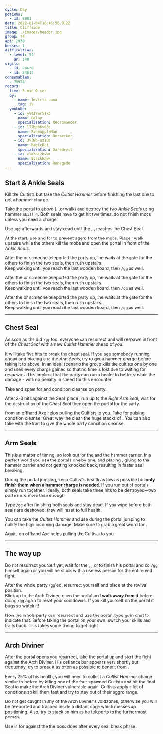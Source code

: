 ```yaml
---
cycle: Day
potions:
  - id: 8881
date: 2022-01-04T16:46:56.912Z
title: Cliffside
image: ./images/header.jpg
group: T4
api: 2930
bosses: 1
difficulties:
  - level: 94
    ar: 140
sigils:
  - id: 24678
  - id: 24615
consumables:
  - 78978
record:
  time: 3 min 0 sec
  by:
    - name: Invicta Luna
      tag: iV
  youtube:
    - id: yV9JYwr5Tx0
      name: Delay
      specialization: Necromancer
    - id: lT7bpb6v63o
      name: PineappleMan
      specialization: Berserker
    - id: JVJNb-uzIQs
      name: MagicBot
      specialization: Daredevil
    - id: clm7GF7bxWI
      name: BlackHawk
      specialization: Renegade
---
```


<Grid>
<GridItem sm="7">

## Start & Ankle Seals <Item id="8881" disableText/><Item id="24678" disableText/>

Kill the Cultists but take the _Cultist Hammer_ before finishing the last one to get a hammer charge.

Take the portal to above (...or walk) and destroy the two _Ankle Seals_ using hammer `Skill 4`. Both seals have to get hit two times, do not finish mobs unless you need a charge.

Use `/gg` afterwards and stay dead until the <Specialization name="Elementalist"/>, <Specialization name="Guardian"/>, <Specialization name="Thief"/> reaches the Chest Seal.

<Tabs>
<Tab specialization="renegade">

At the start, use <Item id="8764"/> and <Item id="8801"/> for <Effect name="Stealth"/> to prevent aggro from the mobs. Place <Item id="78978"/>, walk upstairs while the others kill the mobs and open the portal in front of the _Ankle Seals_.

</Tab>

<Tab specialization="elementalist">

<ProfessionVideo title="Skip to chest seal (same as guardian)" profession="Elementalist" timestamp="129" src="MmJTsOhdQeo"/>

After the <Specialization name="Renegade"/> or someone teleported the party up, the <Specialization name="Elementalist"/> waits at the gate for the others to finish the two seals, then rush upstairs.  
Keep walking until you reach the last wooden board, then `/gg` as well.

</Tab>

<Tab specialization="Guardian">

<ProfessionVideo title="Skip to chest seal" profession="Guardian" timestamp="129" src="MmJTsOhdQeo"/>

After the <Specialization name="Renegade"/> or someone teleported the party up, the <Specialization name="Elementalist"/> waits at the gate for the others to finish the two seals, then rush upstairs.  
Keep walking until you reach the last wooden board, then `/gg` as well.

</Tab>

<Tab specialization="Thief">

<ProfessionVideo title="Skip to ankle seal" profession="Thief" timestamp="70" src="Alpgs_GaZV0"/>

After the <Specialization name="Renegade"/> or someone teleported the party up, the <Specialization name="Elementalist"/> waits at the gate for the others to finish the two seals, then rush upstairs.  
Keep walking until you reach the last wooden board, then `/gg` as well.

<ProfessionVideo title="Skip to chest seal" profession="Thief" timestamp="86" src="Alpgs_GaZV0"/>

</Tab>
</Tabs>

</GridItem>

<GridItem sm="5">

<MDImage src="images/ankle_seals.jpg" caption="The ankle seals"/>

</GridItem>
</Grid>

---

<Grid>
<GridItem sm="5">

<MDImage src="images/chest_seal.jpg" caption="The chest seal"/>

</GridItem>

<GridItem sm="7">

## Chest Seal <Item id="8881" disableText/><Item id="24678" disableText/>

As soon as the <Specialization name="Elementalist"/> did `/gg` too, everyone can resurrect and will respawn in front of the _Chest Seal_ with a new _Cultist Hammer_ ahead of you.

It will take five hits to break the chest seal. If you see somebody running ahead and placing a <Item name="whitemantleportaldevice"/> to the _Arm Seals_, try to get a hammer charge before taking it to above. In an ideal scenario the group kills the cultists one by one and uses every charge gained so that no time is lost due to waiting for respawns. This implies, that the party can run a healer to better sustain the damage - with no penalty in speed for this encounter.

<Tabs>
<Tab specialization="renegade">

Take <Skill name="Legendary Demon stance"/> and spam <Skill name="Pain absorption"/> for <Boon name="Resistance"/> and condition cleanse on party.

After 2-3 hits against the Seal, place <Item id="78978"/>, run up to the _Right Arm Seal_, wait for the destruction of the _Chest Seal_ then open the portal for the party.

</Tab>

<Tab specialization="soulbeast">

<p>

<Skill id="12638"/> from an offhand Axe helps pulling the Cultists to you. Take <Skill id="12489"/> for pulsing condition cleanse! Great way the clean the huge stacks of <Condition name="Burning"/>. You can also take <Skill name="Bear stance"/> with the trait <Trait name="Leader of the Pack"/> to give the whole party condition cleanse.

</p>

</Tab>
</Tabs>

</GridItem>
</Grid>

---

<Grid>
<GridItem sm="7">

## Arm Seals <Item id="8881" disableText/><Item id="24678" disableText/>

This is a matter of timing, so look out for the <Item id="78978"/> and the hammer carrier. In a perfect world you use the portals one by one, and <Specialization name="Renegade"/> placing <Skill name="Inspiring Reinforcement"/>, giving <Boon name="Stability"/> to the hammer carrier and not getting knocked back, resulting in faster seal breaking.

During the portal jumping, keep Cultist's health as low as possible but **only finish them when a hammer charge is needed**. If you run out of portals simply run together. Ideally, both seals take three hits to be destroyed—two portals are more than enough.

Type `/gg` after finishing both seals and stay dead. If you wipe before both seals are destroyed, they will reset to full health.

<Tabs>
<Tab specialization="berserker">

You can take the _Cultist Hammer_ and use <Skill id="21815"/> during the portal jumping to nullify the high incoming damage. Make sure to grab a greatsword for <Skill name="arcdivider"/>.

</Tab>

<Tab specialization="soulbeast">
Again, <Skill id="12638"/> on offhand Axe helps pulling the Cultists to you.
</Tab>
</Tabs>
</GridItem>

<GridItem sm="5">

<MDImage src="images/arm_seal.jpg" caption="One of the arm seals"/>

</GridItem>
</Grid>

---

<Grid>
<GridItem sm="7">

## The way up

Do not resurrect yourself yet, wait for the <Specialization name="Revenant"/>, <Specialization name="Elementalist"/>, <Specialization name="Guardian"/> or <Specialization name="Thief"/> to finish his portal and do `/gg` himself again or you will be stuck with a useless person for the entire end fight.

After the whole party `/gg`'ed, resurrect yourself and place <Item id="78978"/> at the revival position.  
Blink up to the Arch Diviner, open the portal and **walk away from it** before doing `/gg` again to reset your cooldowns. If you kill yourself on the portal it bugs so watch it!

Now the whole party can resurrect and use the portal, type `go` in chat to indicate that. Before taking the portal on your own, switch your skills and traits back. This takes some timing to get right.
</GridItem>

<GridItem sm="5">
<Tabs>
<Tab specialization="renegade">
<ProfessionVideo title="Skip to endboss" profession="Revenant" src="-zJLBwkO1Cg"/>
</Tab>

<Tab specialization="elementalist">
<ProfessionVideo title="Skip to endboss" profession="Elementalist"  src="OjUvCp2h_04"/>
</Tab>

<Tab specialization="Guardian">
<ProfessionVideo title="Skip to endboss" profession="Guardian"  timestamp="162" src="MmJTsOhdQeo"/>
</Tab>

<Tab specialization="Thief">
<ProfessionVideo title="Skip to endboss" profession="Thief"  timestamp="125" src="Alpgs_GaZV0"/>
</Tab>
</Tabs>
</GridItem>
</Grid>

---

<Grid>
<GridItem sm="6">

## Arch Diviner <Item id="8881" disableText/><Item id="24678" disableText/>

After the portal opens you resurrect, take the portal up and start the fight against the Arch Diviner. His defiance bar appears very shortly but frequently, try to break it as often as possible to benefit from <Effect name="Exposed"/>.

Every 25% of his health, you will need to collect a _Cultist Hammer_ charge similar to before by killing one of the four spawned Cultists and hit the final Seal to make the Arch Diviner vulnerable again. Cultists apply a lot of conditions so kill them fast and try to stay out of their aggro range.

Do not get caught in any of the Arch Diviner's voidzones, otherwise you will be teleported and trapped inside a distant cage which messes up positioning. Also, try to stack on him as he teleports to the furthermost person.

<Tabs>
<Tab specialization="revenant">

Use <Skill name="Inspiring Reinforcement"/> in <Skill name="Legendary Dwarf Stance" disableText/> for <Boon name="Stability"/> against the <Control name="Knockdown"/> the boss does after every seal break phase.
</Tab>
</Tabs>
</GridItem>

<GridItem sm="6">

<MDImage src="images/arch_diviner.jpg" caption="The arch diviner and the final seal"/>

</GridItem>
</Grid>
